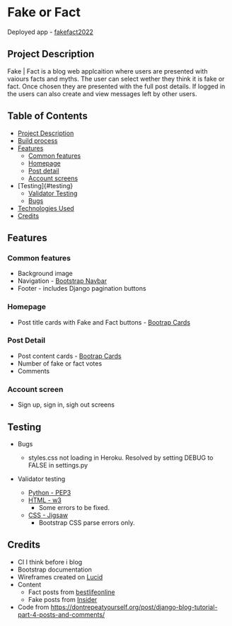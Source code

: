 # Fake or Fact
Deployed app - [fakefact2022](https://fakefact2022.herokuapp.com/)

## Project Description
Fake | Fact is a blog web applcaition where users are presented with vaiours facts and myths. The user can select wether they think it is fake or fact. Once chosen they are presented with the full post details. If logged in the users can also create and view messages left by other users. 

## Table of Contents
-   [Project Description](#project-description)
-   [Build process](docs/planning.md)
-   [Features](#features)
    -   [Common features](#common-features)
    -   [Homepage](#homepage)
    -   [Post detail](#post-detail)
    -   [Account screens](#account-screen)
-   [Testing]{#testing}
    -   [Validator Testing](#validator-testing)
    -   [Bugs](#bugs)
-   [Technologies Used](#technologies-user)
-   [Credits](#credits)

## Features
### Common features
-   Background image
-   Navigation - [Bootstrap Navbar](https://getbootstrap.com/docs/5.2/components/navbar/)
-   Footer - includes Django pagination buttons

### Homepage
-   Post title cards with Fake and Fact buttons - [Bootrap Cards](https://getbootstrap.com/docs/5.2/components/card/)


### Post Detail
-   Post content cards - [Bootrap Cards](https://getbootstrap.com/docs/5.2/components/card/)
-   Number of fake or fact votes
-   Comments

### Account screen
-   Sign up, sign in, sigh out screens

## Testing
-   Bugs
    -   styles.css not loading in Heroku. Resolved by setting DEBUG to FALSE in settings.py

-   Validator testing
    -   [Python - PEP3](docs/pep8_screenshots.md)
    -   [HTML - w3](https://validator.w3.org/nu/?doc=https%3A%2F%2Fdashboard.heroku.com%2Fapps%2Ffakefact2022)
        -   Some errors to be fixed.
    -   [CSS - Jigsaw](https://jigsaw.w3.org/css-validator/validator?uri=https%3A%2F%2Ffakefact2022.herokuapp.com%2F&profile=css3svg&usermedium=all&warning=1&vextwarning=&lang=en)
        -   Bootstrap CSS parse errors only.


## Credits
-   CI I think before i blog 
-   Bootstrap documentation
-   Wireframes created on [Lucid](https://lucid.app/)
-   Content
    -   Fact posts from [bestlifeonline](https://bestlifeonline.com/common-myths/)
    -   Fake posts from [Insider](https://www.insider.com/true-facts-that-sound-fake-2017-8#the-guinness-book-of-world-records-was-created-to-settle-bar-arguments-4)
-   Code from https://dontrepeatyourself.org/post/django-blog-tutorial-part-4-posts-and-comments/